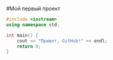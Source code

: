 #Мой первый проект
```cpp
#include <iostream>
using namespace std;

int main() {
    cout << "Привет, GitHub!" << endl;
    return 0;
}﻿
